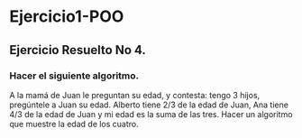 # Ejercicio1-POO

## Ejercicio Resuelto No 4.

### Hacer el siguiente algoritmo.

A la mamá de Juan le preguntan su edad, y contesta: tengo 3 hijos, pregúntele a Juan su
edad. Alberto tiene 2/3 de la edad de Juan, Ana tiene 4/3 de la edad de Juan y mi edad es
la suma de las tres. Hacer un algoritmo que muestre la edad de los cuatro.
